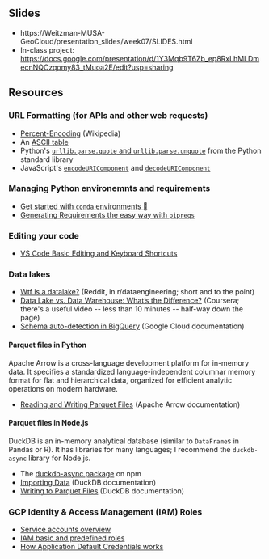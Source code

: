 ## Slides

- https://Weitzman-MUSA-GeoCloud/presentation_slides/week07/SLIDES.html
- In-class project: https://docs.google.com/presentation/d/1Y3Mqb9T6Zb_ep8RxLhMLDmecnNQCzqomy83_tMuoa2E/edit?usp=sharing

## Resources

### URL Formatting (for APIs and other web requests)

- [Percent-Encoding](https://en.wikipedia.org/wiki/Percent-encoding) (Wikipedia)
- An [ASCII table](https://www.ascii-code.com/)
- Python's [`urllib.parse.quote` and `urllib.parse.unquote`](https://docs.python.org/3/library/urllib.parse.html#url-quoting) from the Python standard library
- JavaScript's [`encodeURIComponent`](https://developer.mozilla.org/en-US/docs/Web/JavaScript/Reference/Global_Objects/encodeURIComponent) and [`decodeURIComponent`](https://developer.mozilla.org/en-US/docs/Web/JavaScript/Reference/Global_Objects/decodeURIComponent)

### Managing Python environemnts and requirements

- [Get started with `conda` environments 🤝](https://www.dataschool.io/intro-to-conda-environments/)
- [Generating Requirements the easy way with `pipreqs`](https://python.plainenglish.io/generating-requirements-the-easy-way-with-pipreqs-e24678b550eb)

### Editing your code

- [VS Code Basic Editing and Keyboard Shortcuts](https://code.visualstudio.com/docs/editor/codebasics)

### Data lakes

- [Wtf is a datalake?](https://www.reddit.com/r/dataengineering/comments/t4kz8u/comment/hyz7w2f/) (Reddit, in r/dataengineering; short and to the point)
- [Data Lake vs. Data Warehouse: What’s the Difference?](https://www.coursera.org/articles/data-lake-vs-data-warehouse) (Coursera; there's a useful video -- less than 10 minutes -- half-way down the page)
- [Schema auto-detection in BigQuery](https://cloud.google.com/bigquery/docs/schema-detect) (Google Cloud documentation)

#### Parquet files in Python
Apache Arrow is a cross-language development platform for in-memory data. It specifies a standardized language-independent columnar memory format for flat and hierarchical data, organized for efficient analytic operations on modern hardware.

- [Reading and Writing Parquet Files](https://arrow.apache.org/docs/python/parquet.html) (Apache Arrow documentation)

#### Parquet files in Node.js
DuckDB is an in-memory analytical database (similar to `DataFrame`s in Pandas or R). It has libraries for many languages; I recommend the `duckdb-async` library for Node.js.

- The [duckdb-async package](https://www.npmjs.com/package/duckdb-async) on npm
- [Importing Data](https://duckdb.org/docs/data/overview) (DuckDB documentation)
- [Writing to Parquet Files](https://duckdb.org/docs/data/parquet/overview#writing-to-parquet-files) (DuckDB documentation)

### GCP Identity & Access Management (IAM) Roles

- [Service accounts overview](https://cloud.google.com/iam/docs/service-account-overview)
- [IAM basic and predefined roles](https://cloud.google.com/iam/docs/understanding-roles)
- [How Application Default Credentials works](https://cloud.google.com/docs/authentication/application-default-credentials)